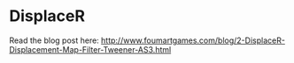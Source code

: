 DisplaceR
=========

Read the blog post here:
http://www.foumartgames.com/blog/2-DisplaceR-Displacement-Map-Filter-Tweener-AS3.html
